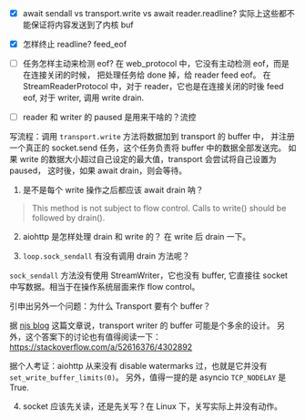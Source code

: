 - [x] await sendall vs transport.write vs await reader.readline?
  实际上这些都不能保证将内容发送到了内核 buf
- [x] 怎样终止 readline?
  feed_eof
- [ ] 任务怎样主动来检测 eof?
  在 web_protocol 中，它没有主动检测 eof，而是在连接关闭的时候，
  把处理任务给 done 掉，给 reader feed eof。
  在 StreamReaderProtocol 中，对于 reader，它也是在连接关闭的时後 feed eof,
  对于 writer, 调用 write drain.
- [ ] reader 和 writer 的 paused 是用来干啥的？流控


写流程：调用 `transport.write` 方法将数据加到 transport 的 buffer 中，
并注册一个真正的 socket.send 任务，这个任务负责将 buffer 中的数据全部发送完。
如果 write 的数据大小超过自己设定的最大值，transport 会尝试将自己设置为 paused，
这时後，如果 await drain，则会等待。

1. 是不是每个 write 操作之后都应该 await drain 呐？

> This method is not subject to flow control.
> Calls to write() should be followed by drain().

2. aiohttp 是怎样处理 drain 和 write 的？
   在 write 后 drain 一下。

3. `loop.sock_sendall` 有没有调用 drain 方法呢？

`sock_sendall` 方法没有使用 StreamWriter，它也没有 buffer,
它直接往 socket 中写数据。相当于在操作系统层面来作 flow control。

引申出另外一个问题：为什么 Transport 要有个 buffer？

据 [njs blog][njs blog] 这篇文章说，transport writer 的 buffer 可能是个多余的设计。
另外，这个答案下的讨论也有值得阅读一下：https://stackoverflow.com/a/52616376/4302892

据个人考证：aiohttp 从来没有 disable watermarks 过，也就是它并没有 `set_write_buffer_limits(0)`。
另外，值得一提的是 asyncio `TCP_NODELAY` 是 True.



[njs blog]: https://vorpus.org/blog/some-thoughts-on-asynchronous-api-design-in-a-post-asyncawait-world/

4. socket 应该先关读，还是先关写？在 Linux 下，关写实际上并没有动作。
